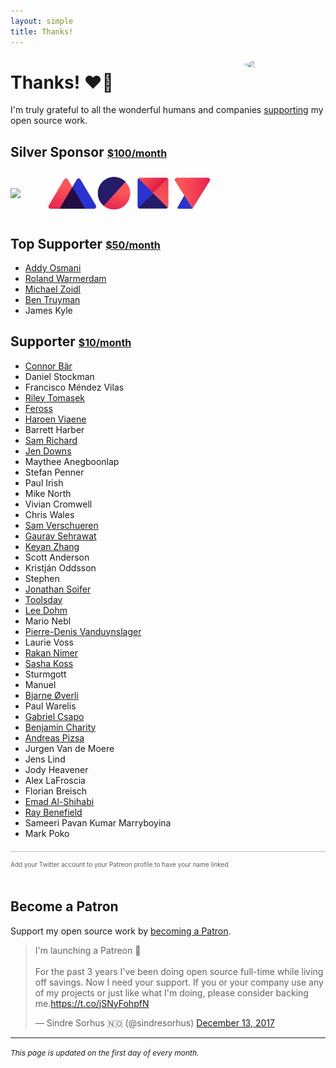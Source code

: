 ```yaml
---
layout: simple
title: Thanks!
---
```


<style>
	.hero-body h1 {
		font-size: 40px;
	}

	.hero-body h2 {
		font-size: 27px;
		margin-top: 24px;
		padding: 5px 0;
	}

	.hero-body li {
		padding: 2px 0;
	}

	.hero-body img {
		margin-top: 7px;
	}

	.reward-price {
		font-size: 16px;
	}

	#thanks-gif {
		margin-top: 5px;
		margin-left: 10px;
		border-radius: 50%;
	}

	.sponsor {
		box-sizing: border-box;
		display: inline-block;
		vertical-align: middle;
		padding: 10px 0;
		margin-right: 40px;
	}

	.sponsor:last-of-type {
		margin-right: 0;
	}

	.sponsor img {
		padding: 0;
		margin: 0;
	}

	/* TODO: The above rules should be made generic to the whole site */
</style>

<img id="thanks-gif" src="https://user-images.githubusercontent.com/170270/34912417-66acc388-f8e1-11e7-8350-8e7a321ef97f.gif" width="130" align="right">

# Thanks! ❤️🙌

I'm truly grateful to all the wonderful humans and companies [supporting](https://www.patreon.com/sindresorhus) my open source work.


<!--
## 🦄 Sponsor <span class="reward-price">[$1000/month](https://www.patreon.com/bePatron?c=95723&rid=1917470)</span>

*[You](https://www.patreon.com/sindresorhus) could be the first!*

## Gold Sponsor <span class="reward-price">[$500/month](https://www.patreon.com/bePatron?c=95723&rid=1917305)</span>

*[You](https://www.patreon.com/sindresorhus) could be the first!*
-->

## Silver Sponsor <span class="reward-price">[$100/month](https://www.patreon.com/bePatron?c=95723&rid=1917312)</span>

<a href="https://www.miles.no" class="sponsor">
	<img src="https://user-images.githubusercontent.com/170270/34912034-3332ae4c-f8d6-11e7-8569-65b11486d003.png" width="190">
</a>
<a href="https://moxy.studio" class="sponsor">
	<img src="/assets/thanks/moxy-logo.svg" width="260">
</a>


## Top Supporter <span class="reward-price">[$50/month](https://www.patreon.com/bePatron?c=95723&rid=1917313)</span>

- [Addy Osmani](https://twitter.com/addyosmani)
- [Roland Warmerdam](https://twitter.com/rowno1)
- [Michael Zoidl](https://twitter.com/michaelzoidl)
- [Ben Truyman](https://twitter.com/bentruyman)
- James Kyle


## Supporter <span class="reward-price">[$10/month](https://www.patreon.com/bePatron?c=95723&rid=1917314)</span>

- [Connor Bär](https://twitter.com/connor_baer)
- Daniel Stockman
- Francisco Méndez Vilas
- [Riley Tomasek](https://twitter.com/rileytomasek)
- [Feross](https://twitter.com/feross)
- [Haroen Viaene](https://twitter.com/Haroenv)
- Barrett Harber
- [Sam Richard](https://twitter.com/snugug)
- [Jen Downs](https://twitter.com/jenisora)
- Maythee Anegboonlap
- Stefan Penner
- Paul Irish
- Mike North
- Vivian Cromwell
- Chris Wales
- [Sam Verschueren](https://twitter.com/SamVerschueren)
- [Gaurav Sehrawat](https://twitter.com/root3d)
- [Keyan Zhang](https://twitter.com/keyanzhang)
- Scott Anderson
- Kristján Oddsson
- Stephen
- [Jonathan Soifer](https://twitter.com/jaysoifer)
- [Toolsday](https://twitter.com/toolsday)
- [Lee Dohm](https://twitter.com/leedohm)
- Mario Nebl
- [Pierre-Denis Vanduynslager](https://twitter.com/pvdlg_)
- Laurie Voss
- [Rakan Nimer](https://twitter.com/rakannimer)
- [Sasha Koss](https://twitter.com/kossnocorp)
- Sturmgott
- Manuel
- [Bjarne Øverli](https://twitter.com/bjarneo_)
- Paul Warelis
- [Gabriel Csapo](https://github.com/gabrielcsapo)
- [Benjamin Charity](https://twitter.com/benjamincharity)
- [Andreas Pizsa](https://twitter.com/AndreasPizsa)
- Jurgen Van de Moere
- Jens Lind
- Jody Heavener
- Alex LaFroscia
- Florian Breisch
- [Emad Al-Shihabi](https://twitter.com/emadshi)
- [Ray Benefield](https://twitter.com/RayBenefield)
- Sameeri Pavan Kumar Marryboyina
- Mark Poko

<hr style="opacity:0.3;margin:20px 0 10px 0">
<small style="margin-bottom:20px;display:inline-block;font-size:10px;opacity:0.7">Add your Twitter account to your Patreon profile to have your name linked</small>


## Become a Patron

Support my open source work by [becoming a Patron](https://www.patreon.com/sindresorhus).

<blockquote class="twitter-tweet" data-lang="en"><p lang="en" dir="ltr">I&#39;m launching a Patreon 🦄<br><br>For the past 3 years I&#39;ve been doing open source full-time while living off savings. Now I need your support. If you or your company use any of my projects or just like what I&#39;m doing, please consider backing me.<a href="https://t.co/jSNyFohpfN">https://t.co/jSNyFohpfN</a></p>&mdash; Sindre Sorhus 🇳🇴 (@sindresorhus) <a href="https://twitter.com/sindresorhus/status/941032894964883457?ref_src=twsrc%5Etfw">December 13, 2017</a></blockquote>
<script async src="https://platform.twitter.com/widgets.js" charset="utf-8"></script>


---

<i style="font-size:12px">This page is updated on the first day of every month.</i>
